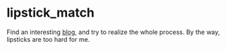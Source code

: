 # lipstick_match 
Find an interesting [blog](https://mp.weixin.qq.com/s/Y3kGNaslGBArh-seI15c0w), and try to realize the whole process.
By the way, lipsticks are too hard for me.
